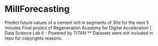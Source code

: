 # MillForecasting
Predict future values of a cement mill  in segments of 30s for the next 5 minutes
Final project of Regeneration Academy for Digital Acceleration | Data Science Lab II - Powered by TITAN 
** Datasets were not included in repo for copyrights reasons.

